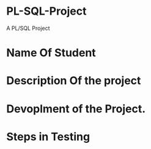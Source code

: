# PL-SQL-Project
A PL/SQL Project
# Name Of Student
# Description Of the project 
# Devoplment of the Project.
# Steps in Testing
